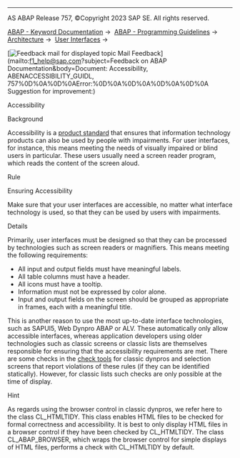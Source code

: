   

* * *

AS ABAP Release 757, ©Copyright 2023 SAP SE. All rights reserved.

[ABAP - Keyword Documentation](https://help.sap.com/doc/abapdocu_757_index_htm/7.57/en-US/abenabap.htm) →  [ABAP - Programming Guidelines](https://help.sap.com/doc/abapdocu_757_index_htm/7.57/en-US/abenabap_pgl.htm) →  [Architecture](https://help.sap.com/doc/abapdocu_757_index_htm/7.57/en-US/abenarchitecture_gdl.htm) →  [User Interfaces](https://help.sap.com/doc/abapdocu_757_index_htm/7.57/en-US/abenuser_interfaces_gdl.htm) → 

 [![](Mail.gif?object=Mail.gif&sap-language=EN "Feedback mail for displayed topic") Mail Feedback](mailto:f1_help@sap.com?subject=Feedback on ABAP Documentation&body=Document: Accessibility, ABENACCESSIBILITY_GUIDL, 757%0D%0A%0D%0AError:%0D%0A%0D%0A%0D%0A%0D%0A
Suggestion for improvement:)

Accessibility

Background   

Accessibility is a [product standard](https://help.sap.com/doc/abapdocu_757_index_htm/7.57/en-US/abencorrectness_quality_guidl.htm "Guideline") that ensures that information technology products can also be used by people with impairments. For user interfaces, for instance, this means meeting the needs of visually impaired or blind users in particular. These users usually need a screen reader program, which reads the content of the screen aloud.

Rule   

Ensuring Accessibility

Make sure that your user interfaces are accessible, no matter what interface technology is used, so that they can be used by users with impairments.

Details   

Primarily, user interfaces must be designed so that they can be processed by technologies such as screen readers or magnifiers. This means meeting the following requirements:

-   All input and output fields must have meaningful labels.
-   All table columns must have a header.
-   All icons must have a tooltip.
-   Information must not be expressed by color alone.
-   Input and output fields on the screen should be grouped as appropriate in frames, each with a meaningful title.

This is another reason to use the most up-to-date interface technologies, such as SAPUI5, Web Dynpro ABAP or ALV. These automatically only allow accessible interfaces, whereas application developers using older technologies such as classic screens or classic lists are themselves responsible for ensuring that the accessibility requirements are met. There are some checks in the [check tools](https://help.sap.com/doc/abapdocu_757_index_htm/7.57/en-US/abencheck_correctness_gdl.htm) for classic dynpros and selection screens that report violations of these rules (if they can be identified statically). However, for classic lists such checks are only possible at the time of display.

Hint

As regards using the browser control in classic dynpros, we refer here to the class CL\_HTMLTIDY. This class enables HTML files to be checked for formal correctness and accessibility. It is best to only display HTML files in a browser control if they have been checked by CL\_HTMLTIDY. The class CL\_ABAP\_BROWSER, which wraps the browser control for simple displays of HTML files, performs a check with CL\_HTMLTIDY by default.